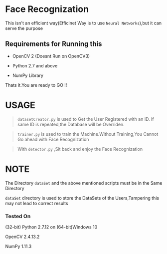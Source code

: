 # Face Recognization

This isn't an efficient way(Efficinet Way is to use ```Neural Networks```),but it can serve the purpose

## Requirements for Running this

- OpenCV 2 (Doesnt Run on OpenCV3)

- Python 2.7 and above

- NumPy Library

Thats it.You are ready to GO !!

# USAGE

> ```datasetCreator.py``` is used to Get the User Registered with an ID.
> If same ID is repeated,the Database will be Overriden.


>```trainer.py``` is used to train the Machine.Without Training,You Cannot
> Go ahead with Face Recognization

>With ```detector.py``` ,Sit back and enjoy the Face Recognization

# NOTE

The Directory ```dataSet``` and the above mentioned scripts must be in the Same Directory

```dataSet``` directory is used to store the DataSets of the Users,Tampering this may not lead
to correct results



### Tested On
(32-bit) Python 2.7.12 on (64-bit)Windows 10

OpenCV 2.4.13.2

NumPy 1.11.3
